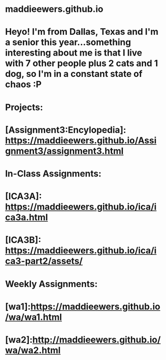 # maddieewers.github.io
# Heyo! I'm from Dallas, Texas and I'm a senior this year...something interesting about me is that I live with 7 other people plus 2 cats and 1 dog, so I'm in a constant state of chaos :P
# Projects:
# [Assignment3:Encylopedia]: https://maddieewers.github.io/Assignment3/assignment3.html
# In-Class Assignments:
# [ICA3A]: https://maddieewers.github.io/ica/ica3a.html
# [ICA3B]: https://maddieewers.github.io/ica/ica3-part2/assets/
# Weekly Assignments:
# [wa1]:https://maddieewers.github.io/wa/wa1.html
# [wa2]:http://maddieewers.github.io/wa/wa2.html